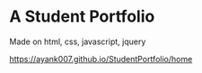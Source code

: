 # A Student Portfolio

Made on html, css, javascript, jquery

https://ayank007.github.io/StudentPortfolio/home
